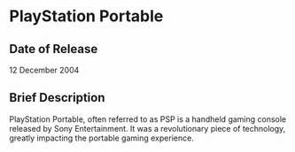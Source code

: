 # PlayStation Portable

## Date of Release
12 December 2004

## Brief Description
PlayStation Portable, often referred to as PSP is a handheld gaming console released by Sony Entertainment. It was a revolutionary piece of technology, greatly impacting the portable gaming experience.
